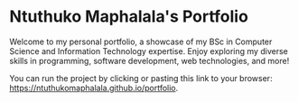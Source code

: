 # Ntuthuko Maphalala's Portfolio

Welcome to my personal portfolio, a showcase of my BSc in Computer Science and Information Technology expertise. Enjoy exploring my diverse skills in programming, software development, web technologies, and more!

You can run the project by clicking or pasting this link to your browser: https://ntuthukomaphalala.github.io/portfolio.

